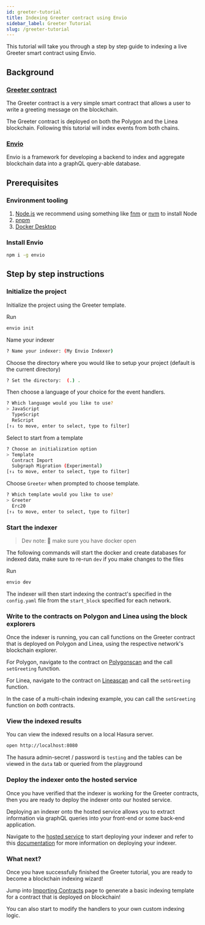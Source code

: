 ```yaml
---
id: greeter-tutorial
title: Indexing Greeter contract using Envio
sidebar_label: Greeter Tutorial
slug: /greeter-tutorial
---
```


This tutorial will take you through a step by step guide to indexing a live Greeter smart contract using Envio.

## Background

### [Greeter contract](https://github.com/Float-Capital/hardhat-template)

The Greeter contract is a very simple smart contract that allows a user to write a greeting message on the blockchain.

The Greeter contract is deployed on both the Polygon and the Linea blockchain. Following this tutorial will index events from both chains.

### [Envio](https://envio.dev)

Envio is a framework for developing a backend to index and aggregate blockchain data into a graphQL query-able database.

## Prerequisites

### Environment tooling

1. [<ins>Node.js</ins>](https://nodejs.org/en/download/current) we recommend using something like [fnm](https://github.com/Schniz/fnm) or [nvm](https://github.com/nvm-sh/nvm) to install Node
1. [<ins>pnpm</ins>](https://pnpm.io/installation)
1. [<ins>Docker Desktop</ins>](https://www.docker.com/products/docker-desktop/)

### Install Envio

```bash
npm i -g envio
```

## Step by step instructions

### Initialize the project

Initialize the project using the Greeter template.

Run

```bash
envio init
```

Name your indexer

```bash
? Name your indexer: (My Envio Indexer)
```

Choose the directory where you would like to setup your project (default is the current directory)

```bash
? Set the directory:  (.) .
```

Then choose a language of your choice for the event handlers.

```bash
? Which language would you like to use?
> JavaScript
  TypeScript
  ReScript
[↑↓ to move, enter to select, type to filter]
```

Select to start from a template

```bash
? Choose an initialization option
> Template
  Contract Import
  Subgraph Migration (Experimental)
[↑↓ to move, enter to select, type to filter]
```

Choose `Greeter` when prompted to choose template.

```bash
? Which template would you like to use?
> Greeter
  Erc20
[↑↓ to move, enter to select, type to filter]
```

### Start the indexer

> Dev note: 📢 make sure you have docker open

The following commands will start the docker and create databases for indexed data, make sure to re-run `dev` if you make changes to the files

Run

```bash
envio dev
```

The indexer will then start indexing the contract's specified in the `config.yaml` file from the `start_block` specified for each network.

### Write to the contracts on Polygon and Linea using the block explorers

Once the indexer is running, you can call functions on the Greeter contract that is deployed on Polygon and Linea, using the respective network's blockchain explorer.

For Polygon, navigate to the contract on [Polygonscan](https://polygonscan.com/address/0x9D02A17dE4E68545d3a58D3a20BbBE0399E05c9c#writeContract) and the call `setGreeting` function.

For Linea, navigate to the contract on [Lineascan](https://lineascan.build/address/0xdEe21B97AB77a16B4b236F952e586cf8408CF32A#writeContract) and call the `setGreeting` function.

In the case of a multi-chain indexing example, you can call the `setGreeting` function on _both_ contracts.

### View the indexed results

You can view the indexed results on a local Hasura server.

```bash
open http://localhost:8080
```

The hasura admin-secret / password is `testing` and the tables can be viewed in the `data` tab or queried from the playground

### Deploy the indexer onto the hosted service

Once you have verified that the indexer is working for the Greeter contracts, then you are ready to deploy the indexer onto our hosted service.

Deploying an indexer onto the hosted service allows you to extract information via graphQL queries into your front-end or some back-end application.

Navigate to the [hosted service](https://envio.dev/app/login) to start deploying your indexer and refer to this [documentation](./hosted-service.md) for more information on deploying your indexer.

### What next?

Once you have successfully finished the Greeter tutorial, you are ready to become a blockchain indexing wizard!

Jump into [Importing Contracts](./contract-import.md) page to generate a basic indexing template for a contract that is deployed on blockchain!

You can also start to modify the handlers to your own custom indexing logic.
